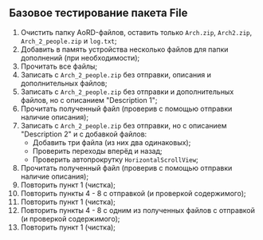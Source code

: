 ## Базовое тестирование пакета File

1. Очистить папку AoRD-файлов, оставить только `Arch.zip`, `Arch2.zip`, `Arch_2_people.zip` и `log.txt`;
2. Добавить в память устройства несколько файлов для папки дополнений (при необходимости);
3. Прочитать все файлы;
4. Записать с `Arch_2_people.zip` без отправки, описания и дополнительных файлов;
5. Записать с `Arch_2_people.zip` без отправки и дополнительных файлов, но с описанием "Description 1";
6. Прочитать полученный файл (проверив с помощью отправки наличие описания);
7. Записать с `Arch_2_people.zip` без отправки, но с описанием "Description 2" и с добавкой файлов:
    * Добавить три файла (из них два одинаковых);
    * Проверить переходы вперёд и назад;
    * Проверить автопрокрутку `HorizontalScrollView`;
8. Прочитать полученный файл (проверив с помощью отправки наличие описания);
9. Повторить пункт 1 (чистка);
10. Повторить пункты 4 - 8 с отправкой (и проверкой содержимого);
11. Повторить пункт 1 (чистка);
12. Повторить пункты 4 - 8 с одним из полученных файлов с отправкой (и проверкой содержимого);
13. Повторить пункт 1 (чистка);
